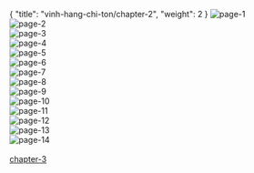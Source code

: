 { "title": "vinh-hang-chi-ton/chapter-2", "weight": 2 }
<img src="vinh-hang-chi-ton_0002_01-54c8ee4caabef496cf8df72abd2cd9fe.webp" alt="page-1" origin="https://1.bp.blogspot.com/-w8-HDd__Kho/WKbUQP-md0I/AAAAAAAAWio/kKfx1-KWnxksZY0sbTdGPKlTDowZI4EAgCLcB/s0/bia2.jpg"><br/>
<img src="vinh-hang-chi-ton_0002_02-1a192ef5d66f127bb738f3ea407dc2e5.webp" alt="page-2" origin="https://1.bp.blogspot.com/-Noz4cUnThls/WKbUMI-B0jI/AAAAAAAAWh0/9B1TclcZgcUG1VGtNzh-ATse68NYZ2d0wCLcB/s0/0000.jpg"><br/>
<img src="vinh-hang-chi-ton_0002_03-f0da10cf67546b551e9ad88adc169efd.webp" alt="page-3" origin="https://1.bp.blogspot.com/-pHclfsXyeSI/WKbUMalGgRI/AAAAAAAAWh4/DHpUcq9mwVgL-5YXcDjeHrNmGhgWF0KpgCLcB/s0/0001.jpg"><br/>
<img src="vinh-hang-chi-ton_0002_04-22986c0b717535f6e7513713e6f17019.webp" alt="page-4" origin="https://1.bp.blogspot.com/-WfdHoCbWTDE/WKbUM8zmNCI/AAAAAAAAWh8/sOJ1FwslLJcvE0ZffpmPl61_2-OVB36rACLcB/s0/0002.jpg"><br/>
<img src="vinh-hang-chi-ton_0002_05-b761ce69d726dd83293711285d071583.webp" alt="page-5" origin="https://1.bp.blogspot.com/-JXxHZnf4ai4/WKbUNK9-H8I/AAAAAAAAWiA/Us070XmP8V4tne3msFolfXycbpb7JRQlgCLcB/s0/0003.jpg"><br/>
<img src="vinh-hang-chi-ton_0002_06-175f743e0faf5601996b8414d9c6486e.webp" alt="page-6" origin="https://1.bp.blogspot.com/-N9DS8KLHIgI/WKbUNJRs-kI/AAAAAAAAWiE/zNwjVg3y-iU1MgvedT2QrgYHHCHpbjgGACLcB/s0/0004.jpg"><br/>
<img src="vinh-hang-chi-ton_0002_07-cf3614d95dc4ec66833542185987d265.webp" alt="page-7" origin="https://1.bp.blogspot.com/-Xw5phWSxDkU/WKbUNyszQcI/AAAAAAAAWiI/BQaU7DS5EbQzPen4qm5-MmWMMr4Q9zCFQCLcB/s0/0005.jpg"><br/>
<img src="vinh-hang-chi-ton_0002_08-439102036d1597e933dca8c3f10e26fa.webp" alt="page-8" origin="https://1.bp.blogspot.com/-EqDCz-4sUHc/WKbUN00KV0I/AAAAAAAAWiQ/lGPg4Avmzi4sLa_uMDGYB6ojo5nNJ4HvwCLcB/s0/0006.jpg"><br/>
<img src="vinh-hang-chi-ton_0002_09-8eb88de26eb7c7d5311935cc49b477cc.webp" alt="page-9" origin="https://1.bp.blogspot.com/-SUUKIkSFfiU/WKbUN_tiY9I/AAAAAAAAWiM/lcbNzLfX2h4Pv7RteFhohkJHQPEaIOjcQCLcB/s0/0007.jpg"><br/>
<img src="vinh-hang-chi-ton_0002_10-0032df0029ecc363a98d8b7de13af852.webp" alt="page-10" origin="https://1.bp.blogspot.com/-9Neje-Cizzw/WKbUORJ_UbI/AAAAAAAAWiU/-PNr3G48QU4ox7Jml9QEK5q5db_I7uwCwCLcB/s0/0008.jpg"><br/>
<img src="vinh-hang-chi-ton_0002_11-d0dd98f59782ce616f7dfa94aae25634.webp" alt="page-11" origin="https://1.bp.blogspot.com/-35mBA-iZc8M/WKbUO4kQd8I/AAAAAAAAWic/6Tr_5z7nrMAPr2mowuvKrbvX6DgOQ-10gCLcB/s0/0009.jpg"><br/>
<img src="vinh-hang-chi-ton_0002_12-527cc814823190adae512771964b3acc.webp" alt="page-12" origin="https://1.bp.blogspot.com/-dXpeHJu0NUo/WKbUOl4ov4I/AAAAAAAAWiY/-WeK3xiR52oP6gU_0gijqauXEXw2cDW4ACLcB/s0/0010.jpg"><br/>
<img src="vinh-hang-chi-ton_0002_13-c2f3f7939d353eea7cf87e700cfa476e.webp" alt="page-13" origin="https://1.bp.blogspot.com/-Nahs_zIGPpU/WKbUPVaQOkI/AAAAAAAAWig/1GXyVaQjluoBm_pxON9HPoEQujZam2iOQCLcB/s0/0011.jpg"><br/>
<img src="vinh-hang-chi-ton_0002_14-7480f546c38cac90c819c339b56c4a8c.webp" alt="page-14" origin="https://1.bp.blogspot.com/-AQBRksbryLM/WKbUQBlVcOI/AAAAAAAAWik/JkThPPkZ9XobGaW2V8rcZgXpD9y7rqCEQCLcB/s0/0012.jpg"><br/>
<br/><a class="nextchap" href="/vinh-hang-chi-ton/chapter-3">chapter-3</a>
